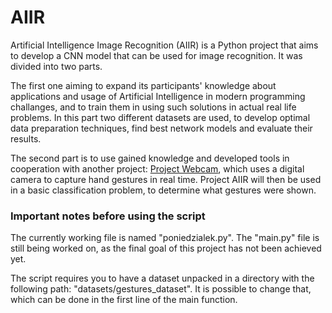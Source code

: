 # AIIR
Artificial Intelligence Image Recognition (AIIR) is a Python project that aims to develop a CNN model that can be used for image recognition. It was divided into two parts. 

The first one aiming to expand its participants' knowledge about applications and usage of Artificial Intelligence in modern programming challanges, and to train them in using such solutions in actual real life problems. In this part two different datasets are used, to develop optimal data preparation techniques, find best network models and evaluate their results.

The second part is to use gained knowledge and developed tools in cooperation with another project: [Project Webcam](https://github.com/skni-kod/WebCam), which uses a digital camera to capture hand gestures in real time. Project AIIR will then be used in a basic classification problem, to determine what gestures were shown.


### Important notes before using the script
The currently working file is named "poniedzialek.py". The "main.py" file is still being worked on, as the final goal of this project has not been achieved yet.

The script requires you to have a dataset unpacked in a directory with the following path: "datasets/gestures_dataset".
It is possible to change that, which can be done in the first line of the main function. 

